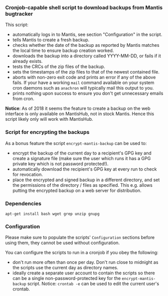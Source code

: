 ### Cronjob-capable shell script to download backups from Mantis bugtracker

This script:
- automatically logs in to Mantis, see section "Configuration" in the
  script.
- tells Mantis to create a fresh backup.
- checks whether the date of the backup as reported by Mantis matches
  the local time to ensure backup creation worked.
- downloads the backup into a directory called YYYY-MM-DD, or fails
  if it already exists.
- tests the CRCs of the zip files of the backup.
- sets the timestamps of the zip files to that of the newest contained
  file.
- aborts with non-zero exit code and prints an error if any of the above
  fails. If your have a working ```mail``` command available on your
  system cron daemons such as ```anachron``` will typically mail this
  output to you.
- prints nothing upon success to ensure you don't get unnecessary emails
  from cron.

**Notice**: As of 2018 it seems the feature to create a backup on the
web interface is only available on MantisHub, not in stock Mantis.
Hence this script likely only will work with MantisHub.

### Script for encrypting the backups

As a bonus feature the script `encrypt-mantis-backup` can be used to:
- encrypt the backup of the current day to a recipient's GPG key and
  create a signature file (make sure the user which runs it has a GPG
  private key which is not password protected!).
- automatically download the recipient's GPG key at every run to check
  for revocation.
- place the encrypted and signed backup in a different directory, and
  set the permissions of the directory / files as specified.
  This e.g. allows putting the encrypted backup on a web server for
  distribution.

### Dependencies

```shell
apt-get install bash wget grep unzip gnupg
```

### Configuration

Please make sure to populate the scripts' `Configuration` sections
before using them, they cannot be used without configuration.

You can configure the scripts to run in a cronjob if you obey the
following:
- don't run more often than once per day. Don't run close to midnight as
  the scripts use the current day as directory names.
- ideally create a separate user account to contain the scripts so there
  can be a single non-password-protected key for the
  `encrypt-mantis-backup` script.
  Notice: `crontab -e` can be used to edit the current user's crontab.


